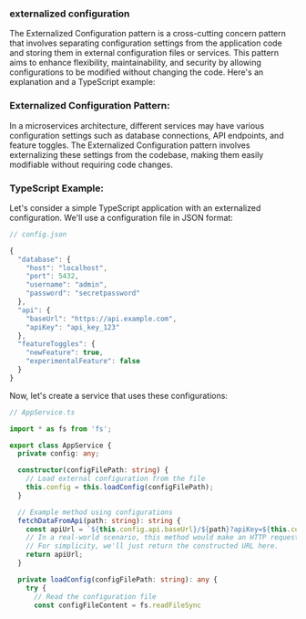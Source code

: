 ### externalized configuration

The Externalized Configuration pattern is a cross-cutting concern pattern that involves separating configuration settings from the application code and storing them in external configuration files or services. This pattern aims to enhance flexibility, maintainability, and security by allowing configurations to be modified without changing the code. Here's an explanation and a TypeScript example:

### Externalized Configuration Pattern:

In a microservices architecture, different services may have various configuration settings such as database connections, API endpoints, and feature toggles. The Externalized Configuration pattern involves externalizing these settings from the codebase, making them easily modifiable without requiring code changes.

### TypeScript Example:

Let's consider a simple TypeScript application with an externalized configuration. We'll use a configuration file in JSON format:

```typescript
// config.json

{
  "database": {
    "host": "localhost",
    "port": 5432,
    "username": "admin",
    "password": "secretpassword"
  },
  "api": {
    "baseUrl": "https://api.example.com",
    "apiKey": "api_key_123"
  },
  "featureToggles": {
    "newFeature": true,
    "experimentalFeature": false
  }
}
```

Now, let's create a service that uses these configurations:

```typescript
// AppService.ts

import * as fs from 'fs';

export class AppService {
  private config: any;

  constructor(configFilePath: string) {
    // Load external configuration from the file
    this.config = this.loadConfig(configFilePath);
  }

  // Example method using configurations
  fetchDataFromApi(path: string): string {
    const apiUrl = `${this.config.api.baseUrl}/${path}?apiKey=${this.config.api.apiKey}`;
    // In a real-world scenario, this method would make an HTTP request to the API.
    // For simplicity, we'll just return the constructed URL here.
    return apiUrl;
  }

  private loadConfig(configFilePath: string): any {
    try {
      // Read the configuration file
      const configFileContent = fs.readFileSync
```

